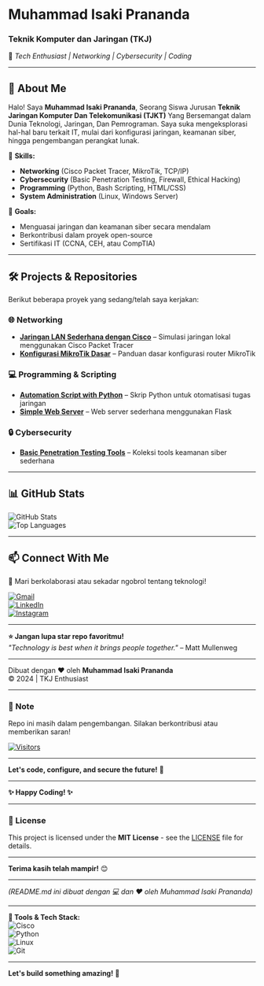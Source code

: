 # **Muhammad Isaki Prananda**  
### **Teknik Komputer dan Jaringan (TKJ)**  
🚀 *Tech Enthusiast | Networking | Cybersecurity | Coding*  

---

## **👋 About Me**  
Halo! Saya **Muhammad Isaki Prananda**, Seorang Siswa Jurusan **Teknik Jaringan Komputer Dan Telekomunikasi (TJKT)** Yang Bersemangat dalam Dunia Teknologi, Jaringan, Dan Pemrograman. Saya suka mengeksplorasi hal-hal baru terkait IT, mulai dari konfigurasi jaringan, keamanan siber, hingga pengembangan perangkat lunak.

🔧 **Skills:**  
- **Networking** (Cisco Packet Tracer, MikroTik, TCP/IP)  
- **Cybersecurity** (Basic Penetration Testing, Firewall, Ethical Hacking)  
- **Programming** (Python, Bash Scripting, HTML/CSS)  
- **System Administration** (Linux, Windows Server)  

🎯 **Goals:**  
- Menguasai jaringan dan keamanan siber secara mendalam  
- Berkontribusi dalam proyek open-source  
- Sertifikasi IT (CCNA, CEH, atau CompTIA)  

---

## **🛠 Projects & Repositories**  
Berikut beberapa proyek yang sedang/telah saya kerjakan:  

### **🌐 Networking**  
- **[Jaringan LAN Sederhana dengan Cisco](#)** – Simulasi jaringan lokal menggunakan Cisco Packet Tracer  
- **[Konfigurasi MikroTik Dasar](#)** – Panduan dasar konfigurasi router MikroTik  

### **💻 Programming & Scripting**  
- **[Automation Script with Python](#)** – Skrip Python untuk otomatisasi tugas jaringan  
- **[Simple Web Server](#)** – Web server sederhana menggunakan Flask  

### **🔒 Cybersecurity**  
- **[Basic Penetration Testing Tools](#)** – Koleksi tools keamanan siber sederhana  

---

## **📊 GitHub Stats**  
![GitHub Stats](https://github-readme-stats.vercel.app/api?username=IsakiPrananda&show_icons=true&theme=radical)  
![Top Languages](https://github-readme-stats.vercel.app/api/top-langs/?username=IsakiPrananda&layout=compact&theme=dark)  

---

## **📫 Connect With Me**  
💬 Mari berkolaborasi atau sekadar ngobrol tentang teknologi!  

[![Gmail](https://img.shields.io/badge/Gmail-D14836?style=for-the-badge&logo=gmail&logoColor=white)](mailto:isakiprananda@gmail.com)  
[![LinkedIn](https://img.shields.io/badge/LinkedIn-0077B5?style=for-the-badge&logo=linkedin&logoColor=white)](https://linkedin.com/in/isakiprananda)  
[![Instagram](https://img.shields.io/badge/Instagram-E4405F?style=for-the-badge&logo=instagram&logoColor=white)](https://instagram.com/isakiprananda)  

---

**⭐ Jangan lupa star repo favoritmu!**  
*"Technology is best when it brings people together."* – Matt Mullenweg  

---

Dibuat dengan ❤️ oleh **Muhammad Isaki Prananda**  
© 2024 | TKJ Enthusiast  

---

### **📌 Note**  
Repo ini masih dalam pengembangan. Silakan berkontribusi atau memberikan saran!  

[![Visitors](https://komarev.com/ghpvc/?username=IsakiPrananda&label=Profile%20Views&color=blueviolet&style=flat)](https://github.com/Muhammad-Isaki-Prananda01)  

---

**Let's code, configure, and secure the future!** 🚀  

---

**✨ Happy Coding! ✨**  

---

### **📜 License**  
This project is licensed under the **MIT License** - see the [LICENSE](LICENSE) file for details.  

---

**Terima kasih telah mampir!** 😊  

--- 

*(README.md ini dibuat dengan 💻 dan ❤️ oleh Muhammad Isaki Prananda)*  

---

**🔧 Tools & Tech Stack:**  
![Cisco](https://img.shields.io/badge/Cisco-1BA0D7?style=flat&logo=cisco&logoColor=white)  
![Python](https://img.shields.io/badge/Python-3776AB?style=flat&logo=python&logoColor=white)  
![Linux](https://img.shields.io/badge/Linux-FCC624?style=flat&logo=linux&logoColor=black)  
![Git](https://img.shields.io/badge/Git-F05032?style=flat&logo=git&logoColor=white)  

---  

**Let's build something amazing!** 🚀
